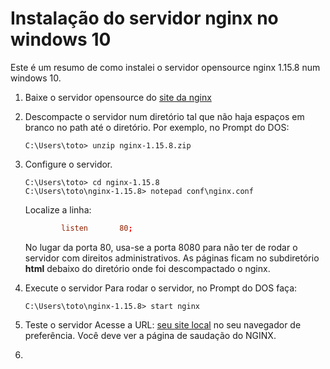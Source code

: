 # Instalação do servidor nginx no windows 10

Este é um resumo de como instalei o servidor opensource nginx 1.15.8
num windows 10.

  1. Baixe o servidor opensource do [site da nginx][31044170]

  [31044170]: nginx.org "NGINX"

  2. Descompacte o servidor num diretório tal que não haja espaços em branco no
     path até o diretório. Por exemplo, no Prompt do DOS:
     ```dos
     C:\Users\toto> unzip nginx-1.15.8.zip
     ```

  3. Configure o servidor.
     ```dos
     C:\Users\toto> cd nginx-1.15.8
     C:\Users\toto\nginx-1.15.8> notepad conf\nginx.conf
     ```

     Localize a linha:
     ```conf
             listen       80;
     ```
     No lugar da porta 80, usa-se a porta 8080 para não ter de rodar o
     servidor com direitos administrativos.
     As páginas ficam no subdiretório **html** debaixo do diretório onde foi
     descompactado o nginx.

  4. Execute o servidor
     Para rodar o servidor, no Prompt do DOS faça:
     ```dos
     C:\Users\toto\nginx-1.15.8> start nginx
     ```

  5. Teste o servidor
     Acesse a URL: [seu site local](http://localhost:8080/) no seu
     navegador de preferência.
     Você deve ver a página de saudação do NGINX.

  6.
